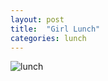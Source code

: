 ```yaml
---
layout: post
title:  "Girl Lunch"
categories: lunch 
---
```




![lunch](/tanyaselvog.github.io/assets/girl_lunch.jpeg)